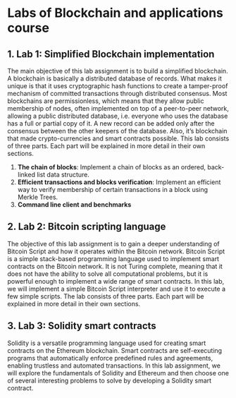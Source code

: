 # Labs of Blockchain and applications course
## 1. Lab 1: Simplified Blockchain implementation
The main objective of this lab assignment is to build a simplified blockchain. A blockchain is basically a distributed database of records. What makes it unique is that it uses cryptographic hash functions to create a tamper-proof mechanism of committed transactions through distributed consensus.  Most blockchains are permissionless, which means that they allow public membership of
nodes, often implemented on top of a peer-to-peer network, allowing a public distributed database, i.e. everyone who uses the database has a full or partial copy of it. A new record can be added only after the consensus between the other keepers of the database. Also, it’s blockchain that made crypto-currencies and smart contracts possible.
This lab consists of three parts. Each part will be explained in more detail in their own sections.
1. **The chain of blocks**: Implement a chain of blocks as an ordered, back-linked list data
structure.
2. **Efficient transactions and blocks verification**: Implement an efficient way to verify membership of certain transactions in a block using Merkle Trees.
3. **Command line client and benchmarks**

## 2. Lab 2: Bitcoin scripting language 
The objective of this lab assignment is to gain a deeper understanding of Bitcoin Script and how it operates within the Bitcoin network. Bitcoin Script is a simple stack-based programming language used to implement smart contracts on the Bitcoin network. It is not Turing complete, meaning that it does not have the ability to solve all computational problems, but it is powerful enough to implement a wide range of smart contracts. In this lab, we will implement a simple Bitcoin Script interpreter and use it to execute a few simple scripts. The lab consists of three parts. Each part will be explained in more detail in their own sections.
## 3.  Lab 3: Solidity smart contracts
Solidity is a versatile programming language used for creating smart contracts on the Ethereum blockchain. Smart contracts are self-executing programs that automatically enforce predefined
rules and agreements, enabling trustless and automated transactions. In this lab assignment, we will explore the fundamentals of Solidity and Ethereum and then choose one of several interesting problems to solve by developing a Solidity smart contract.
